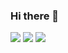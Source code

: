 ### Hi there 👋

<!--
**s3igo/s3igo** is a ✨ _special_ ✨ repository because its `README.md` (this file) appears on your GitHub profile.

Here are some ideas to get you started:

- 🔭 I’m currently working on ...
- 🌱 I’m currently learning ...
- 👯 I’m looking to collaborate on ...
- 🤔 I’m looking for help with ...
- 💬 Ask me about ...
- 📫 How to reach me: ...
- 😄 Pronouns: ...
- ⚡ Fun fact: ...
-->
<img src="https://github-profile-summary-cards.vercel.app/api/cards/profile-details?username=s3igo&theme=nightowl">

<img src="https://github-readme-stats.vercel.app/api?username=s3igo&count_private=true&show_icons=true&theme=nightowl">

<img src="https://github-readme-stats.vercel.app/api/top-langs/?username=s3igo&count_private=true&layout=compact&theme=nightowl">

